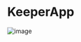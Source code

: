 # KeeperApp

![image](https://user-images.githubusercontent.com/86040361/207715300-006aec6f-8e78-4091-b1ad-a84ff00b52f2.png)

